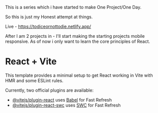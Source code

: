 
This is a series which i have started to make One Project/One Day.

So this is just my Honest attempt at things.

Live - https://todiceornottodie.netlify.app/

After I am 2 projects in - I'll start making the starting projects mobile responsive. As of now i only want to learn the core principles of React.





# React + Vite

This template provides a minimal setup to get React working in Vite with HMR and some ESLint rules.

Currently, two official plugins are available:

- [@vitejs/plugin-react](https://github.com/vitejs/vite-plugin-react/blob/main/packages/plugin-react/README.md) uses [Babel](https://babeljs.io/) for Fast Refresh
- [@vitejs/plugin-react-swc](https://github.com/vitejs/vite-plugin-react-swc) uses [SWC](https://swc.rs/) for Fast Refresh
